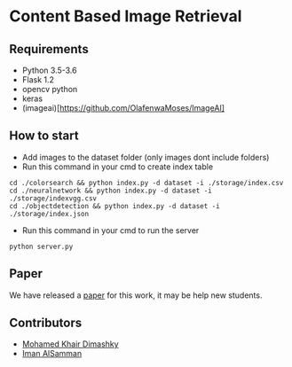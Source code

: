 # Content Based Image Retrieval
## Requirements
* Python 3.5-3.6
* Flask 1.2
* opencv python
* keras
* (imageai)[https://github.com/OlafenwaMoses/ImageAI]
## How to start
* Add images to the dataset folder (only images dont include folders)
* Run this command in your cmd to create index table
```
cd ./colorsearch && python index.py -d dataset -i ./storage/index.csv
cd ./neuralnetwork && python index.py -d dataset -i ./storage/indexvgg.csv
cd ./objectdetection && python index.py -d dataset -i ./storage/index.json
```
* Run this command in your cmd to run the server
```
python server.py
```
## Paper
We have released a [paper](https://github.com/dimashky/content-based-image-retrieval/raw/master/Content-Based%20Image%20Retrival%20A%20Comprehensive%20Study.pdf) for this work, it may be help new students.
## Contributors
* [Mohamed Khair Dimashky](https://github.com/dimashky)
* [Iman AlSamman](https://github.com/iman-sa)
